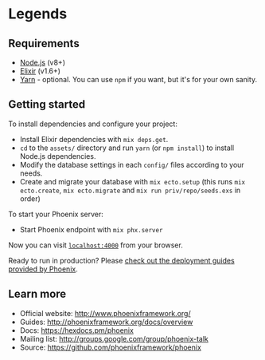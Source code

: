 # Legends

## Requirements

- [Node.js](https://nodejs.org/en) (v8+)
- [Elixir](https://elixir-lang.org/install.html) (v1.6+)
- [Yarn](https://yarnpkg.com/en/docs/install) - optional. You can use `npm` if you want, but it's for your own sanity.

## Getting started

To install dependencies and configure your project:

- Install Elixir dependencies with `mix deps.get`.
- `cd` to the `assets/` directory and run `yarn` (or `npm install`) to install Node.js dependencies.
- Modify the database settings in each `config/` files according to your needs.
- Create and migrate your database with `mix ecto.setup` (this runs `mix ecto.create`, `mix ecto.migrate` and `mix run priv/repo/seeds.exs` in order)

To start your Phoenix server:

- Start Phoenix endpoint with `mix phx.server`

Now you can visit [`localhost:4000`](http://localhost:4000) from your browser.

Ready to run in production? Please [check out the deployment guides provided by Phoenix](http://www.phoenixframework.org/docs/deployment).

## Learn more

- Official website: http://www.phoenixframework.org/
- Guides: http://phoenixframework.org/docs/overview
- Docs: https://hexdocs.pm/phoenix
- Mailing list: http://groups.google.com/group/phoenix-talk
- Source: https://github.com/phoenixframework/phoenix
